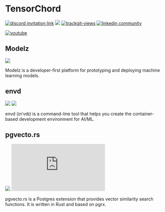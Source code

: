 # TensorChord

<a href="https://discord.gg/KqswhpVgdU"><img alt="discord invitation link" src="https://dcbadge.vercel.app/api/server/KqswhpVgdU?style=flat"></a>
[![](https://shields.io/github/stars/tensorchord?style=social)](https://github.com/tensorchord/)
<a href="https://twitter.com/TensorChord"><img src="https://img.shields.io/twitter/follow/TensorChord?style=social" alt="trackgit-views" /></a>
<a href="https://www.linkedin.com/company/tensorchord"><img src="https://img.shields.io/badge/TensorChord-51-white?logo=linkedin&style=social" alt="linkedin community"></a>
<!-- <a href="https://tensorchord.medium.com/"><img src="https://img.shields.io/badge/Medium-@TensorChord-12100E?logo=medium&logoColor=white&style=plastic" alt="medium"></a> -->
<a href="https://www.youtube.com/channel/UCCA7u-PLO1fP8j1X7Pgut1Q"><img src="https://img.shields.io/youtube/channel/subscribers/UCCA7u-PLO1fP8j1X7Pgut1Q?label=%40TensorChord&style=social" alt="youtube"></a>

## Modelz 

[![](https://img.shields.io/badge/modelz.ai-455946.svg?style=socail&logo=googlechrome&logoColor=white)](https://modelz.ai)

Modelz is a developer-first platform for prototyping and deploying machine learning models.

## envd

[![](https://img.shields.io/badge/envd.tensorchord.ai-455946.svg?style=socail&logo=googlechrome&logoColor=white)](https://envd.tensorchord.ai)
[![](https://shields.io/github/stars/tensorchord/envd?style=social)](https://github.com/tensorchord/envd)

envd (ɪnˈvdɪ) is a command-line tool that helps you create the container-based development environment for AI/ML.

## pgvecto.rs

[![](https://img.shields.io/badge/github.com/tensorchord/pgvecto.rs-455946.svg?style=socail&logo=googlechrome&logoColor=white)](https://github.com/tensorchord/pgvecto.rs) [![](https://shields.io/github/stars/tensorchord/pgvecto.rs?style=social)](https://github.com/tensorchord/pgvecto.rs)

pgvecto.rs is a Postgres extension that provides vector similarity search functions. It is written in Rust and based on pgrx.
